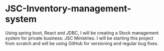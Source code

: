 # JSC-Inventory-management-system
Using spring boot, React and JDBC, I will be creating a Stock management system for private business: JSC Ministries. I will be starting this project from scratch and will be using GitHub for versioning and regular bug fixes.
